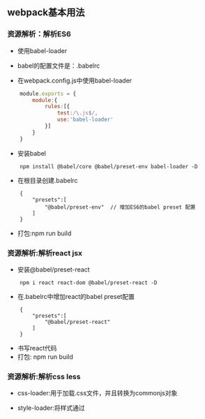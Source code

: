 <!--
 * @Author: your name
 * @Date: 2020-03-16 21:38:15
 * @LastEditTime: 2020-03-17 16:35:33
 * @LastEditors: Please set LastEditors
 * @Description: In User Settings Edit
 * @FilePath: /webpack/02_demo/README.md
 -->
## webpack基本用法

### 资源解析：解析ES6
+ 使用babel-loader
+ babel的配置文件是：.babelrc

+ 在webpack.config.js中使用babel-loader
```js
    module.exports = {
        module:{
            rules:[{
                test:/\.js$/,
                use:'babel-loader'
            }]
        }
    }
```
+ 安装babel
```
    npm install @babel/core @babel/preset-env babel-loader -D
```

+ 在根目录创建.babelrc
```
    {
        "presets":[
            "@babel/preset-env"  // 增加ES6的babel preset 配置
        ]
    }
```
+ 打包:npm run build


### 资源解析:解析react jsx
+ 安装@babel/preset-react
```
    npm i react react-dom @babel/preset-react -D
```

+ 在.babelrc中增加react的babel preset配置
```
    {
        "presets":[
            "@babel/preset-react"
        ]
    }
```

+ 书写react代码
+ 打包: npm run build

### 资源解析:解析css less
+ css-loader:用于加载.css文件，并且转换为commonjs对象
+ style-loader:将样式通过<style>标签插入到head中

+ 安装css-loader style-loader
```
    npm i css-loader style-loader -D
```

+ 在webpack.config.js中配置
  - style-loader 必须在css-loader前面
```js
    module.exports = {
        module:{
            rules:[{
                test:/\.js$/,
                use:'babel-loader'
            },{
                test:/\.css$/,
                use:[
                    'style-loader',
                    'css-loader'
                ]
            }]
        }
    }
```

+ 解析less:
  - 安装less less-loader
  ```
    npm i less less-loader -D
  ```
  - 在webpack.config.js中配置less-loader
  ```js
    module.exports = {
        module:{
            rules:[{
                test:/\.js$/,
                use:'babel-loader'
            },{
                test:/\.css$/,
                use:[
                    'style-loader',
                    'css-loader'
                ]
            },{
                test:/\.less$/,
                use:[
                    'style-loader',
                    'css-loader',
                    'less-loader'
                ]
            }]
        }
    }
  ```
+ 书写less文件
+ 打包：npm run build


### 解析图片和字体
#### 解析图片：file-loader
+ 安装file-loader
```
    npm i file-loader -D
```
+ 在webpack.config.js中配置file-loader
```js   
    module.exports = {
        module:{
            rules:[{
                test:/\.(png|jpg|jpeg|gif)$/,
                use:'file-loader'
            }]
        }
    }
```

+ 在js中引入图片
+ 打包：npm run build

#### 解析字体:file-loader
+ 在webpack.config.js中配置file-loader
```js   
    module.exports = {
        module:{
            rules:[{
                test:/\.(woff|woff2|eot|ttf|otf)$/,
                use:'file-loader'
            }]
        }
    }
```

+ 在css中引入字体文件
```less
    @font-face{
        font-family: 'SourceHanSerifSC-Heavy';
        src:url('./images/SourceHanSerifSC-Heavy.otf')
    }

    .search{
        font-size: 20px;
        color: red;
        font-family: 'SourceHanSerifSC';
    }
```
+ 打包：npm run build

#### 另一种解析图片和字体：url-loader
+ 相比file-loader可以设置较小资源自动base64
+ 安装url-loader
```
    npm i url-loader -D
```

+ 在webpack.config.js中配置url-loader
```js   
    module.exports = {
        module:{
            rules:[{
                test:/\.(woff|woff2|eot|ttf|otf)$/,
                use:[{
                    loader:'url-loader',
                    options:{
                        limit:'10240'
                    }
                }]
            }]
        }
    }
```

+ 打包：npm run build